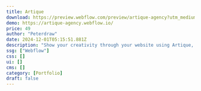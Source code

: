 ```yaml
---
title: Artique
download: https://preview.webflow.com/preview/artique-agency?utm_medium=preview_link&utm_source=designer&utm_content=artique-agency&preview=a20712ba5be353675bb14d2b9d91d88a&workflow=preview
demo: https://artique-agency.webflow.io/
price: 49
author: "Peterdraw"
date: 2024-12-01T05:15:51.881Z
description: "Show your creativity through your website using Artique, a modern creative agency website Webflow template"
ssg: ["Webflow"]
css: []
ui: []
cms: []
category: [Portfolio]
draft: false
---
```

